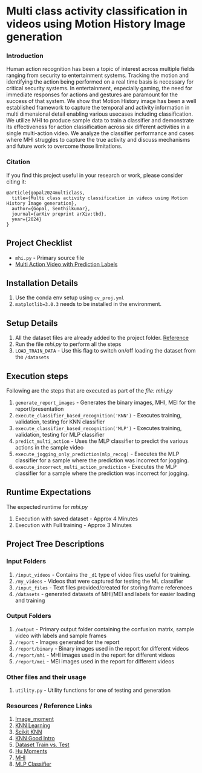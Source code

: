 # Multi class activity classification in videos using Motion History Image generation
### Introduction
Human action recognition has been a topic of interest across multiple fields ranging from security to entertainment systems. Tracking the motion and identifying the action being performed on a real time basis is necessary for critical security systems. In entertainment, especially gaming, the need for immediate responses for actions and gestures are paramount for the success of that system. We show that Motion History image has been a well established framework to capture the temporal and activity information in multi dimensional detail enabling various usecases including classification. We utilize MHI to produce sample data to train a classifier and demonstrate its effectiveness for action classification across six different activities in a single multi-action video. We analyze the classifier performance and cases where MHI struggles to capture the true activity and discuss mechanisms and future work to overcome those limitations.

### Citation
If you find this project useful in your research or work, please consider citing it:
```
@article{gopal2024multiclass,
  title={Multi class activity classification in videos using Motion History Image generation},
  author={Gopal, Senthilkumar},
  journal={arXiv preprint arXiv:tbd},
  year={2024}
}
```
## Project Checklist 
* `mhi.py` - Primary source file
* [Multi Action Video with Prediction Labels](https://youtu.be/2q4zOnSYKSA)

## Installation Details
1. Use the conda env setup using `cv_proj.yml`
2. `matplotlib=3.0.3` needs to be installed in the environment.

## Setup Details
1. All the dataset files are already added to the project folder. [Reference](http://www.nada.kth.se/cvap/actions/)
2. Run the file *mhi.py* to perform all the steps
3. `LOAD_TRAIN_DATA` - Use this flag to switch on/off loading the dataset from the `/datasets` 

## Execution steps
Following are the steps that are executed as part of the *file: mhi.py*

1. `generate_report_images` - Generates the binary images, MHI, MEI for the report/presentation
2. `execute_classifier_based_recognition('KNN')` - Executes training, validation, testing for KNN classifier
3. `execute_classifier_based_recognition('MLP')` - Executes training, validation, testing for MLP classifier 
4. `predict_multi_action` - Uses the MLP classifier to predict the various actions in the sample video
5. `execute_jogging_only_prediction(mlp_recog)` - Executes the MLP classifier for a sample where the prediction was incorrect for jogging.
6. `execute_incorrect_multi_action_prediction` - Executes the MLP classifier for a sample where the prediction was incorrect for jogging.

## Runtime Expectations
The expected runtime for *mhi.py*
1. Execution with saved dataset - Approx 4 Minutes
2. Execution with Full training - Approx 3 Minutes

## Project Tree Descriptions

### Input Folders
1. `/input_videos` -  Contains the `_d1` type of video files useful for training.
2. `/my_videos` - Videos that were captured for testing the ML classifier
3. `/input_files` - Text files provided/created for storing frame references
4. `/datasets` - generated datasets of MHI/MEI and labels for easier loading and training

### Output Folders
1. `/output` - Primary output folder containing the confusion matrix, sample video with labels and sample frames 
2. `/report` - Images generated for the report
3. `/report/binary` - Binary images used in the report for different videos
4. `/report/mhi` - MHI images used in the report for different videos
5. `/report/mei` - MEI images used in the report for different videos

### Other files and their usage
1. `utility.py` - Utility functions for one of testing and generation

### Resources / Reference Links
1. [Image_moment](https://en.wikipedia.org/wiki/Image_moment)
2. [KNN Learning](https://docs.opencv.org/3.0-beta/doc/py_tutorials/py_ml/py_knn/py_knn_understanding/py_knn_understanding.html)
3. [Scikit KNN](https://scikit-learn.org/stable/modules/generated/sklearn.neighbors.KNeighborsClassifier.html#sklearn.neighbors.KNeighborsClassifier)
4. [KNN Good Intro](https://kevinzakka.github.io/2016/07/13/k-nearest-neighbor/)
5. [Dataset Train vs. Test](https://towardsdatascience.com/train-validation-and-test-sets-72cb40cba9e7)
6. [Hu Moments](https://www.pyimagesearch.com/2014/10/27/opencv-shape-descriptor-hu-moments-example/)
7. [MHI](http://web.cse.ohio-state.edu/~davis.1719/CVL/Research/MHI/mhi.html)
8. [MLP Classifier](https://scikit-learn.org/stable/modules/generated/sklearn.neural_network.MLPClassifier.html#sklearn.neural_network.MLPClassifier)
